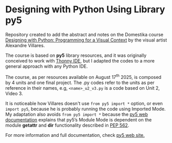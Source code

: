 # Designing with Python Using Library py5

Repository created to add the abstract and notes on the Domestika course [Designing with Python: Programming for a Visual Context](https://www.domestika.org/en/courses/4307-designing-with-python-programming-for-a-visual-context) by the visual artist Alexandre Villares.

The course is based on __py5__ library resources, and it was originally conceived to work with [Thonny IDE](https://thonny.org/), but I adapted the codes to a more general approach with any Python IDE.

The course, as per resources available on August 17<sup>th</sup> 2025, is composed by 4 units and one final project. The .py codes refer to the units as per reference in their names, e.g, `<name>_u2_v3.py` is a code based on Unit 2, Video 3.

It is noticeable how Villares doesn't use `from py5 import *` option, or even `import py5`, because he is probably running the code using Imported Mode. My adaptation also avoids `from py5 import *` because the [py5 web documentation](https://py5coding.org/content/py5_modes.html) explains that py5’s Module Mode is dependent on the module __getattr__ and __dir__ functionality described in [PEP 562](https://peps.python.org/pep-0562/).

For more information and full documentation, check [py5 web site.](https://py5coding.org/)
